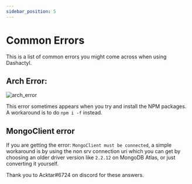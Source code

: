```yaml
---
sidebar_position: 5
---
```


# Common Errors

This is a list of common errors you might come across when using Dashactyl.


## Arch Error:

![arch_error](/img/arch_error.png)

This error sometimes appears when you try and install the NPM packages. A workaround is to do `npm i -f` instead.

## MongoClient error

If you are getting the error: `MongoClient must be connected`, a simple workaround is by using the non srv connection uri which you can get by choosing an older driver version like `2.2.12` on MongoDB Atlas, or just converting it yourself.


Thank you to Acktar#6724 on discord for these answers.